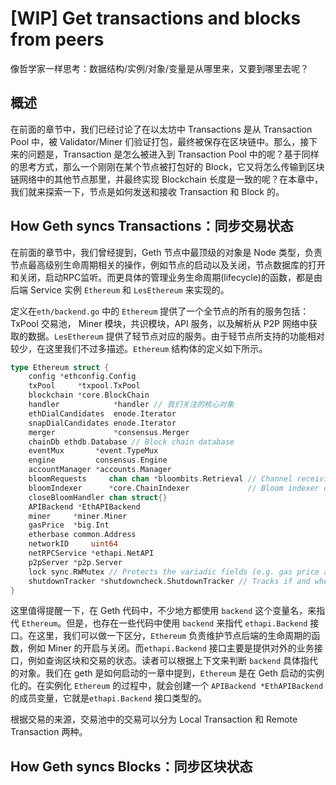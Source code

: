 # [WIP] Get transactions and blocks from peers

像哲学家一样思考：数据结构/实例/对象/变量是从哪里来，又要到哪里去呢？

## 概述

 在前面的章节中，我们已经讨论了在以太坊中 Transactions 是从 Transaction Pool 中，被 Validator/Miner 们验证打包，最终被保存在区块链中。那么，接下来的问题是，Transaction 是怎么被进入到 Transaction Pool 中的呢？基于同样的思考方式，那么一个刚刚在某个节点被打包好的 Block，它又将怎么传输到区块链网络中的其他节点那里，并最终实现 Blockchain 长度是一致的呢？在本章中，我们就来探索一下，节点是如何发送和接收 Transaction 和 Block 的。

## How Geth syncs Transactions：同步交易状态

在前面的章节中，我们曾经提到，Geth 节点中最顶级的对象是 Node 类型，负责节点最高级别生命周期相关的操作，例如节点的启动以及关闭，节点数据库的打开和关闭，启动RPC监听。而更具体的管理业务生命周期(lifecycle)的函数，都是由后端 Service 实例 `Ethereum` 和 `LesEthereum` 来实现的。

定义在`eth/backend.go` 中的 `Ethereum` 提供了一个全节点的所有的服务包括：TxPool 交易池， Miner 模块，共识模块，API 服务，以及解析从 P2P 网络中获取的数据。`LesEthereum` 提供了轻节点对应的服务。由于轻节点所支持的功能相对较少，在这里我们不过多描述。`Ethereum` 结构体的定义如下所示。

```go
type Ethereum struct {
	config *ethconfig.Config
	txPool     *txpool.TxPool
	blockchain *core.BlockChain
	handler            *handler // 我们关注的核心对象
	ethDialCandidates  enode.Iterator
	snapDialCandidates enode.Iterator
	merger             *consensus.Merger
	chainDb ethdb.Database // Block chain database
	eventMux       *event.TypeMux
	engine         consensus.Engine
	accountManager *accounts.Manager
	bloomRequests     chan chan *bloombits.Retrieval // Channel receiving bloom data retrieval requests
	bloomIndexer      *core.ChainIndexer             // Bloom indexer operating during block imports
	closeBloomHandler chan struct{}
	APIBackend *EthAPIBackend
	miner     *miner.Miner
	gasPrice  *big.Int
	etherbase common.Address
	networkID     uint64
	netRPCService *ethapi.NetAPI
	p2pServer *p2p.Server
	lock sync.RWMutex // Protects the variadic fields (e.g. gas price and etherbase)
	shutdownTracker *shutdowncheck.ShutdownTracker // Tracks if and when the node has shutdown ungracefully
}
```

这里值得提醒一下，在 Geth 代码中，不少地方都使用 `backend` 这个变量名，来指代 `Ethereum`。但是，也存在一些代码中使用 `backend` 来指代 `ethapi.Backend` 接口。在这里，我们可以做一下区分，`Ethereum` 负责维护节点后端的生命周期的函数，例如 Miner 的开启与关闭。而`ethapi.Backend` 接口主要是提供对外的业务接口，例如查询区块和交易的状态。读者可以根据上下文来判断 `backend` 具体指代的对象。我们在 geth 是如何启动的一章中提到，`Ethereum` 是在 Geth 启动的实例化的。在实例化 `Ethereum` 的过程中，就会创建一个 `APIBackend *EthAPIBackend` 的成员变量，它就是`ethapi.Backend` 接口类型的。

根据交易的来源，交易池中的交易可以分为 Local Transaction 和 Remote Transaction 两种。


## How Geth syncs Blocks：同步区块状态
